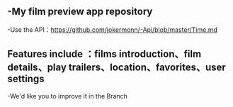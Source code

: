 -My film preview app repository
-
-Use the API：https://github.com/jokermonn/-Api/blob/master/Time.md

Features include ：films introduction、film details、play trailers、location、favorites、user settings
-
-We'd like you to improve it in the Branch
